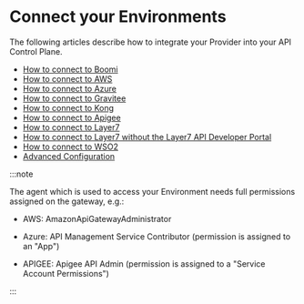 # Connect your Environments

<head>
  <meta name="guidename" content="API Management"/>
  <meta name="context" content="GUID-b3698bb2-c5e3-4743-94d6-5ad1e6a8dd9a"/>
</head>

The following articles describe how to integrate your Provider into your API Control Plane.

- [How to connect to Boomi](../Topics/cp-How_to_connect_to_Boomi.md)
- [How to connect to AWS](../Topics/cp-How_to_connect_to_AWS.md)
- [How to connect to Azure](../Topics/cp-How_to_connect_to_Azure.md)
- [How to connect to Gravitee](../Topics/cp-How_to_connect_to_Gravitee.md)
- [How to connect to Kong](../Topics/cp-How_to_connect_to_Kong.md)
- [How to connect to Apigee](../Topics/cp-How_to_connect_to_Apigee.md)
- [How to connect to Layer7](../Topics/cp-How_to_connect_to_Layer7.md)
- [How to connect to Layer7 without the Layer7 API Developer Portal](../Topics/cp-How_to_connect_to_Layer7_without_the_Layer7_API_developer_portal.md)
- [How to connect to WSO2](../Topics/cp-How_to_connect_to_WSO2.md)
- [Advanced Configuration](../Topics/cp-Advanced_configuration.md)

:::note

The agent which is used to access your Environment needs full permissions assigned on the gateway, e.g.:

- AWS: AmazonApiGatewayAdministrator

- Azure: API Management Service Contributor (permission is assigned to an "App")

- APIGEE: Apigee API Admin (permission is assigned to a "Service Account Permissions")

:::
